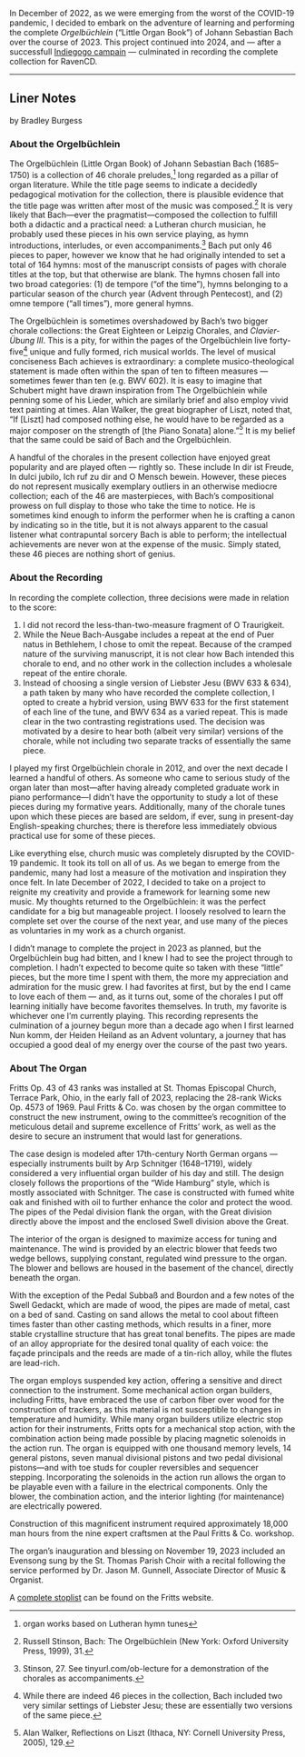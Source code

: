In December of 2022, as we were emerging from the worst of the COVID-19
pandemic, I decided to embark on the adventure of learning and performing the
complete _Orgelbüchlein_ (“Little Organ Book”) of Johann Sebastian Bach over
the course of 2023. This project continued into 2024, and — after a successfull
[Indiegogo campain](https://www.indiegogo.com/projects/bradley-burgess-the-orgelbuchlein#/) —
culminated in recording the complete collection for RavenCD.

---

## Liner Notes

by Bradley Burgess

### About the Orgelbüchlein

The Orgelbüchlein (Little Organ Book) of Johann Sebastian Bach (1685–1750) is a
collection of 46 chorale preludes,[^1] long regarded as a pillar of organ
literature. While the title page seems to indicate a decidedly pedagogical
motivation for the collection, there is plausible evidence that the title page
was written after most of the music was composed.[^2] It is very likely that
Bach—­ever the pragmatist—composed the collection to fulfill both a didactic
and a practical need: a Lutheran church musician, he probably used these pieces
in his own service playing, as hymn introductions, interludes, or even
accompaniments.[^3] Bach put only 46 pieces to paper, however we know that he had
originally intended to set a total of 164 hymns: most of the manuscript
consists of pages with chorale titles at the top, but that otherwise are blank.
The hymns chosen fall into two broad categories: (1) de tempore (“of the
time”), hymns belonging to a particular season of the church year (Advent
through Pentecost), and (2) omne tempore (“all times”), more general hymns.

The Orgelbüchlein is sometimes overshadowed by Bach’s two bigger chorale
collections: the Great Eighteen or Leipzig Chorales, and _Clavier-Übung III_.
This is a pity, for within the pages of the Orgel­büchlein live forty-five[^4]
unique and fully formed, rich musical worlds. The level of musical conciseness
Bach achieves is extraordinary: a complete musico-theological statement is
made often within the span of ten to fifteen measures — sometimes fewer than
ten (e.g. BWV 602). It is easy to imagine that Schubert might have drawn
inspiration from The Orgelbüchlein while penning some of his Lieder, which are
similarly brief and also employ vivid text painting at times. Alan Walker, the
great biographer of Liszt, noted that, “If [Liszt] had composed nothing else,
he would have to be regarded as a major composer on the strength of [the Piano
Sonata] alone.”[^5] It is my belief that the same could be said of Bach and the
Orgelbüchlein.

A handful of the chorales in the present collection have enjoyed great
popularity and are played often — rightly so. These include In dir ist Freude,
In dulci jubilo, Ich ruf zu dir and O Mensch bewein. However, these pieces do
not represent musically exemplary outliers in an otherwise mediocre collection;
each of the 46 are masterpieces, with Bach’s compositional prowess on full
display to those who take the time to notice. He is sometimes kind enough to
inform the performer when he is crafting a canon by indicating so in the title,
but it is not always apparent to the casual listener what contrapuntal sorcery
Bach is able to perform; the intellectual achievements are never won at the
expense of the music. Simply stated, these 46 pieces are nothing short of
genius.

### About the Recording

In recording the complete collection, three decisions were made in relation to
the score:

1. I did not record the less-than-two-measure frag­ment of O Traurigkeit.
2. While the Neue Bach-Ausgabe includes a repeat at the end of Puer natus in Bethlehem, I chose to omit the repeat. Because of the cramped nature of the surviving manuscript, it is not clear how Bach intended this chorale to end, and no other work in the collection includes a wholesale repeat of the entire chorale.
3. Instead of choosing a single version of Liebster Jesu (BWV 633 & 634), a path taken by many who have recorded the complete collection, I opted to create a hybrid version, using BWV 633 for the first statement of each line of the tune, and BWV 634 as a varied repeat. This is made clear in the two contrasting registrations used. The decision was motivated by a desire to hear both (albeit very similar) versions of the chorale, while not including two separate tracks of essentially the same piece.

I played my first Orgelbüchlein chorale in 2012, and over the next decade I
learned a handful of others. As someone who came to serious study of the organ
later than most—after having already completed graduate work in piano
performance—I didn’t have the opportunity to study a lot of these pieces during
my formative years. Additionally, many of the chorale tunes upon which these
pieces are based are seldom, if ever, sung in present-day English-speaking
churches; there is therefore less immediately obvious practical use for some of
these pieces.

Like everything else, church music was completely disrupted by the COVID-19
pandemic. It took its toll on all of us. As we began to emerge from the
pandemic, many had lost a measure of the motivation and inspiration they once
felt. In late December of 2022, I decided to take on a project to reignite my
creativity and provide a framework for learning some new music. My thoughts
returned to the Orgelbüchlein: it was the perfect candidate for a big but
manageable project. I loosely resolved to learn the complete set over the
course of the next year, and use many of the pieces as voluntaries in my work
as a church organist.

I didn’t manage to complete the project in 2023 as planned, but the
Orgelbüchlein bug had bitten, and I knew I had to see the project through to
completion. I hadn’t expected to become quite so taken with these “little”
pieces, but the more time I spent with them, the more my appreciation and
admiration for the music grew. I had favorites at first, but by the end I came
to love each of them — and, as it turns out, some of the chorales I put off
learning initially have become favorites themselves. In truth, my favorite is
whichever one I’m currently playing. This recording represents the culmination
of a journey begun more than a decade ago when I first learned Nun komm, der
Heiden Heiland as an Advent voluntary, a journey that has occupied a good deal
of my energy over the course of the past two years.

[^1]: organ works based on Lutheran hymn tunes

[^2]: Russell Stinson, Bach: The Orgelbüchlein (New York: Oxford University Press, 1999), 31.

[^3]: Stinson, 27. See tinyurl.com/ob-lecture for a demonstration of the chorales as accompaniments.

[^4]: While there are indeed 46 pieces in the collection, Bach included two very similar settings of Liebster Jesu; these are essentially two versions of the same piece.

[^5]: Alan Walker, Reflections on Liszt (Ithaca, NY: Cornell University Press, 2005), 129.

### About The Organ

Fritts Op. 43 of 43 ranks was installed at St. Thomas Episcopal Church, Terrace
Park, Ohio, in the early fall of 2023, replacing the 28-rank Wicks Op. 4573 of 1969. Paul Fritts & Co. was chosen by the organ committee to construct the new
instrument, owing to the committee’s recognition of the meticulous detail and
supreme excellence of Fritts’ work, as well as the desire to secure an
instrument that would last for generations.

The case design is modeled after 17th-century North German organs — especially
instruments built by Arp Schnitger (1648–1719), widely considered a very
influential organ builder of his day and still. The design closely follows the
proportions of the “Wide Hamburg” style, which is mostly associated with
Schnitger. The case is constructed with fumed white oak and finished with oil
to further enhance the color and protect the wood. The pipes of the Pedal
division flank the organ, with the Great division directly above the impost and
the enclosed Swell division above the Great.

The interior of the organ is designed to maximize access for tuning and
maintenance. The wind is provided by an electric blower that feeds two wedge
bellows, supplying constant, regulated wind pressure to the organ. The blower
and bellows are housed in the basement of the chancel, directly beneath the
organ.

With the exception of the Pedal Subbaß and Bourdon and a few notes of the Swell
Gedackt, which are made of wood, the pipes are made of metal, cast on a bed of
sand. Casting on sand allows the metal to cool about fifteen times faster than
other casting methods, which results in a finer, more stable crystalline
structure that has great tonal benefits. The pipes are made of an alloy
appropriate for the desired tonal quality of each voice: the façade principals
and the reeds are made of a tin-rich alloy, while the flutes are lead-rich.

The organ employs suspended key action, offering a sensitive and direct
connection to the instrument. Some mechanical action organ builders, including
Fritts, have embraced the use of carbon fiber over wood for the construction of
trackers, as this material is not susceptible to changes in temperature and
humidity. While many organ builders utilize electric stop action for their
instruments, Fritts opts for a mechanical stop action, with the combination
action being made possible by placing magnetic solenoids in the action run. The
organ is equip­ped with one thousand memory levels, 14 general pistons, seven
manual divisional pistons and two pedal divisional pistons—and with toe studs
for coupler reversibles and sequencer stepping. Incorporating the solenoids in
the action run allows the organ to be playable even with a failure in the
electrical components. Only the blower, the combination action, and the
interior lighting (for maintenance) are electrically powered.

Construction of this magnificent instrument required approximately 18,000 man
hours from the nine expert craftsmen at the Paul Fritts & Co. workshop.

The organ’s inauguration and blessing on November 19, 2023 included an Evensong
sung by the St. Thomas Parish Choir with a recital following the service
performed by Dr. Jason M. Gunnell, Associate Director of Music & Organist.

A [complete
stoplist](http://www.frittsorgan.com/opus_pages/galleries/opus_43/specification.html)
can be found on the Fritts website.
